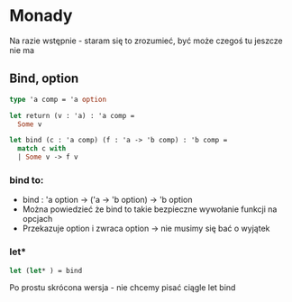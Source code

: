 # Monady

Na razie wstępnie - staram się to zrozumieć, być może czegoś tu jeszcze nie ma

## Bind, option

```ml
type 'a comp = 'a option

let return (v : 'a) : 'a comp =
  Some v

let bind (c : 'a comp) (f : 'a -> 'b comp) : 'b comp =
  match c with
  | Some v -> f v
```

### bind to:
- bind : 'a option -> ('a -> 'b option) -> 'b option
- Można powiedzieć że bind to takie bezpieczne wywołanie funkcji na opcjach
- Przekazuje option i zwraca option -> nie musimy się bać o wyjątek


### let*

```ml
let (let* ) = bind
```

Po prostu skrócona wersja - nie chcemy pisać ciągle let bind